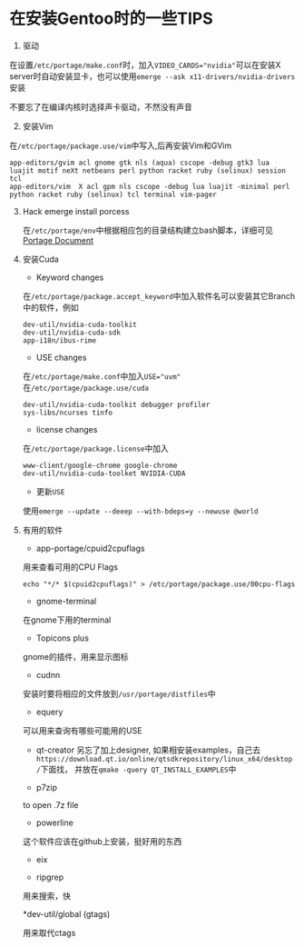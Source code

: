 # 在安装Gentoo时的一些TIPS

1. 驱动 

在设置`/etc/portage/make.conf`时，加入`VIDEO_CARDS="nvidia"`可以在安装X server时自动安装显卡，也可以使用`emerge --ask x11-drivers/nvidia-drivers`安装

不要忘了在编译内核时选择声卡驱动，不然没有声音

2. 安装Vim

在`/etc/portage/package.use/vim`中写入,后再安装Vim和GVim
```
app-editors/gvim acl gnome gtk nls (aqua) cscope -debug gtk3 lua luajit motif neXt netbeans perl python racket ruby (selinux) session tcl
app-editors/vim  X acl gpm nls cscope -debug lua luajit -minimal perl python racket ruby (selinux) tcl terminal vim-pager
```

3. Hack emerge install porcess

    在`/etc/portage/env`中根据相应包的目录结构建立bash脚本，详细可见[Portage Document](https://dev.gentoo.org/~zmedico/portage/doc/)


4. 安装Cuda

    * Keyword changes
    
    在`/etc/portage/package.accept_keyword`中加入软件名可以安装其它Branch中的软件，例如
    ```
    dev-util/nvidia-cuda-toolkit
    dev-util/nvidia-cuda-sdk
    app-i18n/ibus-rime
    ```

    * USE changes

    在`/etc/portage/make.conf`中加入`USE="uvm"`
    在`/etc/portage/package.use/cuda`
    ```
    dev-util/nvidia-cuda-toolkit debugger profiler
    sys-libs/ncurses tinfo
    
    ```

    *  license changes

    在`/etc/portage/package.license`中加入
    ```
    www-client/google-chrome google-chrome
    dev-util/nvidia-cuda-toolket NVIDIA-CUDA
    ```

    * 更新`USE`

    使用`emerge --update --deeep --with-bdeps=y --newuse @world`

4. 有用的软件

    * app-portage/cpuid2cpuflags

    用来查看可用的CPU Flags
    ```
    echo "*/* $(cpuid2cpuflags)" > /etc/portage/package.use/00cpu-flags
    ```

    * gnome-terminal

    在gnome下用的terminal

    * Topicons plus

    gnome的插件，用来显示图标

    * cudnn

    安装时要将相应的文件放到`/usr/portage/distfiles`中

    * equery

    可以用来查询有哪些可能用的USE

    * qt-creator
    另忘了加上designer, 如果相安装examples，自己去`https://download.qt.io/online/qtsdkrepository/linux_x64/desktop/`下面找，
    并放在`qmake -query QT_INSTALL_EXAMPLES`中

    * p7zip

    to open .7z file

    * powerline

    这个软件应该在github上安装，挺好用的东西

    * eix

    * ripgrep

    用来搜索，快

    *dev-util/global (gtags)

    用来取代ctags
